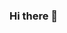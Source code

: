 ### Hi there 👋
<!--
**Sannyeks/sannyeks** is a ✨ _special_ ✨ repository because its `README.md` (this file) appears on your GitHub profile.

### About Me
 - :telescope: I’m Front-end developer.
 - :seedling: I’m currently learning JavaScript, React, NodeJs.
 - :milky_way: I create beautiful and productive applications
---
Here are some ideas to get you started:

- 🔭 I’m currently working on ...
- 🌱 I’m currently learning ...
- 👯 I’m looking to collaborate on ...
- 🤔 I’m looking for help with ...
- 💬 Ask me about ...
- 📫 How to reach me: ...
- 😄 Pronouns: ...
- ⚡ Fun fact: ...
-->

